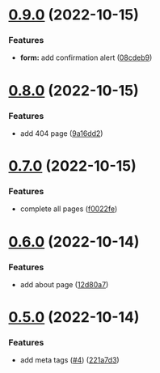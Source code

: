 # [0.9.0](https://github.com/onesoft-sudo/tes-website/compare/v0.8.0...v0.9.0) (2022-10-15)


### Features

* **form:** add confirmation alert ([08cdeb9](https://github.com/onesoft-sudo/tes-website/commit/08cdeb99398148e76012c0d722fd8e0e3392a506))



# [0.8.0](https://github.com/onesoft-sudo/tes-website/compare/v0.7.0...v0.8.0) (2022-10-15)


### Features

* add 404 page ([9a16dd2](https://github.com/onesoft-sudo/tes-website/commit/9a16dd24946fd9c5bbdf19bf736b09bd4fb91105))



# [0.7.0](https://github.com/onesoft-sudo/tes-website/compare/v0.6.0...v0.7.0) (2022-10-15)


### Features

* complete all pages ([f0022fe](https://github.com/onesoft-sudo/tes-website/commit/f0022fec76a609dc1fe6e3239878f13da1efcdd9))



# [0.6.0](https://github.com/onesoft-sudo/tes-website/compare/v0.5.0...v0.6.0) (2022-10-14)


### Features

* add about page ([12d80a7](https://github.com/onesoft-sudo/tes-website/commit/12d80a7048499675226deed2b1ded74b31b4dfe9))



# [0.5.0](https://github.com/onesoft-sudo/tes-website/compare/v0.4.0...v0.5.0) (2022-10-14)


### Features

* add meta tags ([#4](https://github.com/onesoft-sudo/tes-website/issues/4)) ([221a7d3](https://github.com/onesoft-sudo/tes-website/commit/221a7d31317949bd2dc482e6dbdc637fdb0c644c))



